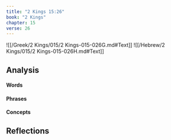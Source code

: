 ```yaml
---
title: "2 Kings 15:26"
book: "2 Kings"
chapter: 15
verse: 26
---
```

![[/Greek/2 Kings/015/2 Kings-015-026G.md#Text]]
![[/Hebrew/2 Kings/015/2 Kings-015-026H.md#Text]]

## Analysis

#### Words

#### Phrases

#### Concepts

## Reflections
